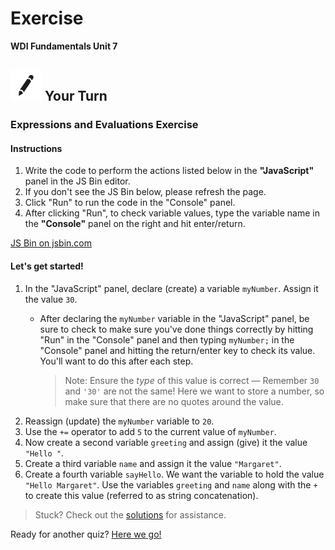 # Exercise

**WDI Fundamentals Unit 7**

## ![Your Turn](../../.gitbook/assets/exercise.png) Your Turn

### Expressions and Evaluations Exercise

#### Instructions

1. Write the code to perform the actions listed below in the **"JavaScript"** panel in the JS Bin editor. 
2. If you don't see the JS Bin below, please refresh the page.
3. Click "Run" to run the code in the "Console" panel.
4. After clicking "Run", to check variable values, type the variable name in the **"Console"** panel on the right and hit enter/return.

[JS Bin on jsbin.com](http://jsbin.com/ravahul/1/edit?js,console&height600)

#### Let's get started!

1. In the "JavaScript" panel, declare \(create\) a variable `myNumber`. Assign it the value `30`.
   * After declaring the `myNumber` variable in the "JavaScript" panel, be sure to check to make sure you've done things correctly by hitting "Run" in the "Console" panel and then typing `myNumber;` in the "Console" panel and hitting the return/enter key to check its value. You'll want to do this after each step.

     > Note: Ensure the _type_ of this value is correct — Remember `30` and `'30'` are not the same! Here we want to store a number, so make sure that there are no quotes around the value.
2. Reassign \(update\) the `myNumber` variable to `20`.
3. Use the `+=` operator to add `5` to the current value of `myNumber`.
4. Now create a second variable `greeting` and assign \(give\) it the value `"Hello "`.
5. Create a third variable `name` and assign it the value `"Margaret"`.
6. Create a fourth variable `sayHello`. We want the variable to hold the value `"Hello Margaret"`. Use the variables `greeting` and `name` along with the `+` to create this value \(referred to as string concatenation\). 

> Stuck? Check out the [solutions](../../exercise-solutions.md#expressions-evaluations) for assistance.

Ready for another quiz? [Here we go!](../js-intro-quiz.md)

